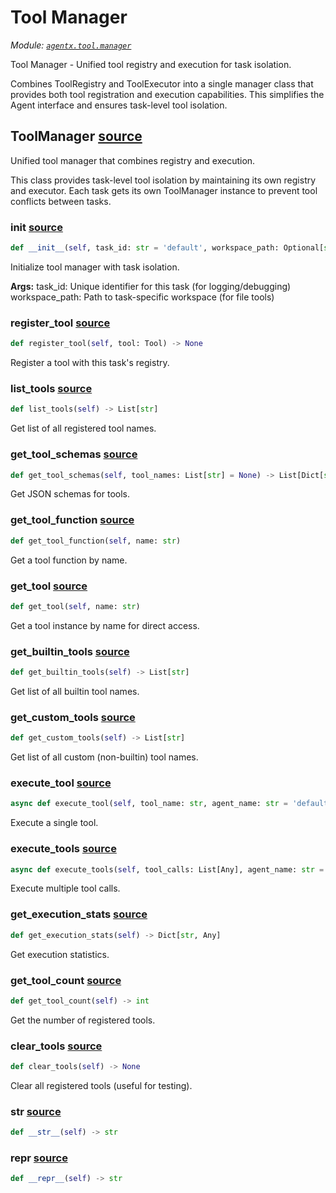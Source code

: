 # Tool Manager

*Module: [`agentx.tool.manager`](https://github.com/dustland/agentx/blob/main/src/agentx/tool/manager.py)*

Tool Manager - Unified tool registry and execution for task isolation.

Combines ToolRegistry and ToolExecutor into a single manager class
that provides both tool registration and execution capabilities.
This simplifies the Agent interface and ensures task-level tool isolation.

## ToolManager <a href="https://github.com/dustland/agentx/blob/main/src/agentx/tool/manager.py#L18" class="source-link" title="View source code">source</a>

Unified tool manager that combines registry and execution.

This class provides task-level tool isolation by maintaining
its own registry and executor. Each task gets its own ToolManager
instance to prevent tool conflicts between tasks.

### __init__ <a href="https://github.com/dustland/agentx/blob/main/src/agentx/tool/manager.py#L27" class="source-link" title="View source code">source</a>

```python
def __init__(self, task_id: str = 'default', workspace_path: Optional[str] = None)
```

Initialize tool manager with task isolation.

**Args:**
    task_id: Unique identifier for this task (for logging/debugging)
    workspace_path: Path to task-specific workspace (for file tools)

### register_tool <a href="https://github.com/dustland/agentx/blob/main/src/agentx/tool/manager.py#L83" class="source-link" title="View source code">source</a>

```python
def register_tool(self, tool: Tool) -> None
```

Register a tool with this task's registry.

### list_tools <a href="https://github.com/dustland/agentx/blob/main/src/agentx/tool/manager.py#L88" class="source-link" title="View source code">source</a>

```python
def list_tools(self) -> List[str]
```

Get list of all registered tool names.

### get_tool_schemas <a href="https://github.com/dustland/agentx/blob/main/src/agentx/tool/manager.py#L92" class="source-link" title="View source code">source</a>

```python
def get_tool_schemas(self, tool_names: List[str] = None) -> List[Dict[str, Any]]
```

Get JSON schemas for tools.

### get_tool_function <a href="https://github.com/dustland/agentx/blob/main/src/agentx/tool/manager.py#L96" class="source-link" title="View source code">source</a>

```python
def get_tool_function(self, name: str)
```

Get a tool function by name.

### get_tool <a href="https://github.com/dustland/agentx/blob/main/src/agentx/tool/manager.py#L100" class="source-link" title="View source code">source</a>

```python
def get_tool(self, name: str)
```

Get a tool instance by name for direct access.

### get_builtin_tools <a href="https://github.com/dustland/agentx/blob/main/src/agentx/tool/manager.py#L104" class="source-link" title="View source code">source</a>

```python
def get_builtin_tools(self) -> List[str]
```

Get list of all builtin tool names.

### get_custom_tools <a href="https://github.com/dustland/agentx/blob/main/src/agentx/tool/manager.py#L108" class="source-link" title="View source code">source</a>

```python
def get_custom_tools(self) -> List[str]
```

Get list of all custom (non-builtin) tool names.

### execute_tool <a href="https://github.com/dustland/agentx/blob/main/src/agentx/tool/manager.py#L113" class="source-link" title="View source code">source</a>

```python
async def execute_tool(self, tool_name: str, agent_name: str = 'default') -> ToolResult
```

Execute a single tool.

### execute_tools <a href="https://github.com/dustland/agentx/blob/main/src/agentx/tool/manager.py#L117" class="source-link" title="View source code">source</a>

```python
async def execute_tools(self, tool_calls: List[Any], agent_name: str = 'default') -> List[Dict[str, Any]]
```

Execute multiple tool calls.

### get_execution_stats <a href="https://github.com/dustland/agentx/blob/main/src/agentx/tool/manager.py#L121" class="source-link" title="View source code">source</a>

```python
def get_execution_stats(self) -> Dict[str, Any]
```

Get execution statistics.

### get_tool_count <a href="https://github.com/dustland/agentx/blob/main/src/agentx/tool/manager.py#L126" class="source-link" title="View source code">source</a>

```python
def get_tool_count(self) -> int
```

Get the number of registered tools.

### clear_tools <a href="https://github.com/dustland/agentx/blob/main/src/agentx/tool/manager.py#L130" class="source-link" title="View source code">source</a>

```python
def clear_tools(self) -> None
```

Clear all registered tools (useful for testing).

### __str__ <a href="https://github.com/dustland/agentx/blob/main/src/agentx/tool/manager.py#L136" class="source-link" title="View source code">source</a>

```python
def __str__(self) -> str
```
### __repr__ <a href="https://github.com/dustland/agentx/blob/main/src/agentx/tool/manager.py#L139" class="source-link" title="View source code">source</a>

```python
def __repr__(self) -> str
```
